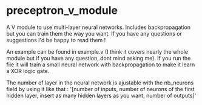 # preceptron_v_module
A V module to use multi-layer neural networks. Includes backpropagation but you can train them the way you want. If you have any questions or suggestions I'd be happy to read them !

An example can be found in example.v (I think it covers nearly the whole module but if you have any question, dont mind asking me).
If you run the file it will train a small neural network with backpropagation to make it learn a XOR logic gate.

The number of layer in the neural network is ajustable with the nb_neurons field by using it like that : '[number of inputs, number of neurons of the first hidden layer, insert as many hidden layers as you want, number of outputs]'
